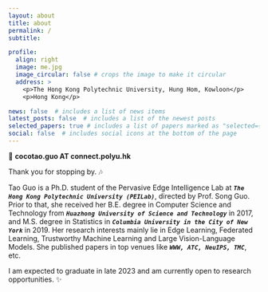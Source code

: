 ```yaml
---
layout: about
title: about
permalink: /
subtitle: 

profile:
  align: right
  image: me.jpg
  image_circular: false # crops the image to make it circular
  address: >
    <p>The Hong Kong Polytechnic University, Hung Hom, Kowloon</p>
    <p>Hong Kong</p>

news: false  # includes a list of news items
latest_posts: false  # includes a list of the newest posts
selected_papers: true # includes a list of papers marked as "selected={true}"
social: false  # includes social icons at the bottom of the page
---
```


:e-mail: **cocotao.guo AT connect.polyu.hk**

Thank you for stopping by. :notes:

Tao Guo is a Ph.D. student of the Pervasive Edge Intelligence Lab at ***`The Hong Kong Polytechnic University (PEILab)`***, directed by Prof. Song Guo. Prior to that, she received her B.E. degree in Computer Science and Technology from ***`Huazhong University of Science and Technology`*** in 2017,  and M.S. degree in Statistics in ***`Columbia University in the City of New York`*** in 2019. Her research interests mainly lie in Edge Learning, Federated Learning, Trustworthy Machine Learning and Large Vision-Language Models. She published papers in top venues like ***`WWW, ATC, NeuIPS, TMC`***, etc.


I am expected to graduate in late 2023 and am currently open to research opportunities. :sparkles:
